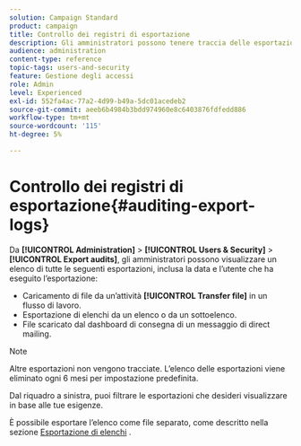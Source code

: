 ```yaml
---
solution: Campaign Standard
product: campaign
title: Controllo dei registri di esportazione
description: Gli amministratori possono tenere traccia delle esportazioni effettuate da Adobe Campaign.
audience: administration
content-type: reference
topic-tags: users-and-security
feature: Gestione degli accessi
role: Admin
level: Experienced
exl-id: 552fa4ac-77a2-4d99-b49a-5dc01acedeb2
source-git-commit: aeeb6b4984b3bdd974960e8c6403876fdfedd886
workflow-type: tm+mt
source-wordcount: '115'
ht-degree: 5%

---
```


# Controllo dei registri di esportazione{#auditing-export-logs}

Da **[!UICONTROL Administration]** > **[!UICONTROL Users & Security]** > **[!UICONTROL Export audits]**, gli amministratori possono visualizzare un elenco di tutte le seguenti esportazioni, inclusa la data e l’utente che ha eseguito l’esportazione:

* Caricamento di file da un’attività **[!UICONTROL Transfer file]** in un flusso di lavoro.
* Esportazione di elenchi da un elenco o da un sottoelenco.
* File scaricato dal dashboard di consegna di un messaggio di direct mailing.

>[!NOTE]
>
>Altre esportazioni non vengono tracciate. L’elenco delle esportazioni viene eliminato ogni 6 mesi per impostazione predefinita.

Dal riquadro a sinistra, puoi filtrare le esportazioni che desideri visualizzare in base alle tue esigenze.

È possibile esportare l’elenco come file separato, come descritto nella sezione [Esportazione di elenchi](../../automating/using/exporting-lists.md) .
